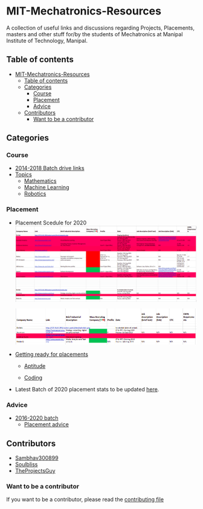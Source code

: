 # MIT-Mechatronics-Resources

A collection of useful links and discussions regarding Projects, Placements, masters and other stuff for/by the students of Mechatronics at Manipal Institute of Technology, Manipal.

## Table of contents

- [MIT-Mechatronics-Resources](#mit-mechatronics-resources)
  - [Table of contents](#table-of-contents)
  - [Categories](#categories)
    - [Course](#course)
    - [Placement](#placement)
    - [Advice](#advice)
  - [Contributors](#contributors)
    - [Want to be a contributor](#want-to-be-a-contributor)

## Categories


### Course

  - [2014-2018 Batch drive links](./Course/Batch_2014_2018/README.md#drivelinks)
  - [Topics](./Course/Topics/README.md)
    - [Mathematics](Course/Topics/Mathematics/README.md)
    - [Machine Learning](Course/Topics/Machine_Learning/README.md)
    - [Robotics](Course/Topics/Robotics/README.md)




### Placement

- Placement Scedule for 2020
![Placement Schedule](Placements/docs/placement_schedule_2020.png)

  ![Placement Schedule 2](Placements/docs/placement_schedule_2020_not_present.png)


- [Getting ready for placements](Placements/Readme.md/#resources)

  - [Aptitude](Placements/README.md#aptitude)
  
  - [Coding](Placements/README.md#coding)

- Latest Batch of 2020 placement  stats to be updated [here](./Placements/Batch_2020/Placement_stats.xlsx).

### Advice

- [2016-2020 batch](Advice/Batch_2016_2020/README.md)
  - [Placement advice](Advice/Batch_2016_2020/README.md#placementsadvice)



## Contributors

- [Sambhav300899](https://github.com/Sambhav300899)
- [Soulbliss](https://github.com/soulbliss)
- [TheProjectsGuy](https://github.com/TheProjectsGuy)

### Want to be a contributor

If you want to be a contributor, please read the [contributing file](./.github/contributing.md)
